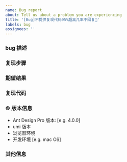 ```yaml
---
name: Bug report
about: Tell us about a problem you are experiencing
title: '[Bug]不提供复现代码95%超高几率不回复🤔'
labels: bug
assignees: ''
---
```


### bug 描述

<!--
详细地描述 bug，让大家都能理解
-->

### 复现步骤

<!--
清晰描述复现步骤，让别人也能看到问题
-->

### 期望结果

<!--
描述你原本期望看到的结果
-->

### 复现代码

<!--
提供可复现的代码，仓库，或线上示例，不提供示例代码仓库或代码片段可能会拒绝回复并直接关闭该会话
-->

### © 版本信息

- Ant Design Pro 版本: [e.g. 4.0.0]
- umi 版本
- 浏览器环境
- 开发环境 [e.g. mac OS]

### 其他信息

<!--
如截图等其他信息可以贴在这里
-->
